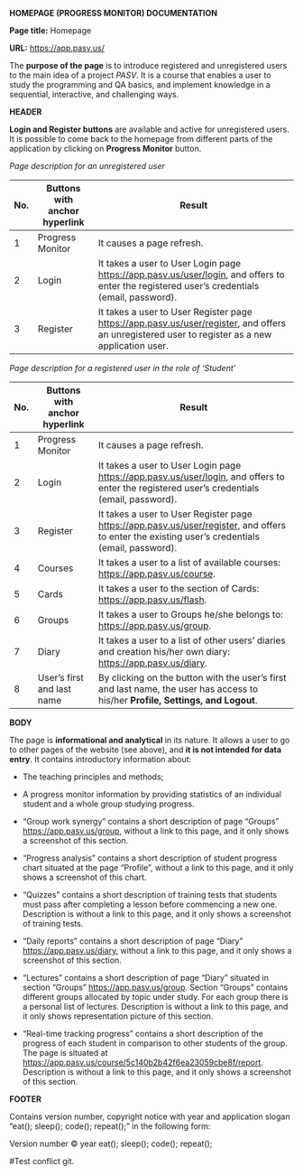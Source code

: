 **HOMEPAGE (PROGRESS MONITOR) DOCUMENTATION**

**Page title:** Homepage

**URL:** https://app.pasv.us/

The **purpose of the page** is to introduce registered and unregistered users 
to the main idea of a project _PASV_. It is a course that enables a user to study the programming and QA basics, and implement knowledge 
in a sequential, interactive, and challenging ways. 

**HEADER** 

**Login and Register buttons** are available and active for unregistered users.
 It is possible to come back to the homepage from different parts of the application by clicking 
 on **Progress Monitor** button. 

_Page description for an unregistered user_

| No. | Buttons with anchor hyperlink | Result|     
| ------ | ----------- | -------|
| 1 | Progress Monitor |It causes a page refresh.| 
| 2 | Login |It takes a user to User Login page https://app.pasv.us/user/login, and offers to enter the registered user’s credentials (email, password).| 
| 3 | Register  |It takes a user to User Register page https://app.pasv.us/user/register, and offers an unregistered user to register as a new application user.|

_Page description for a registered user in the role of ‘Student’_

| No. | Buttons with anchor hyperlink| Result|     
| ------ | ----------- | -------|
| 1 | Progress Monitor |It causes a page refresh.| 
| 2 | Login |It takes a user to User Login page https://app.pasv.us/user/login, and offers to enter the registered user’s credentials (email, password).| 
| 3 | Register |It takes a user to User Register page https://app.pasv.us/user/register, and offers to enter the existing user’s credentials (email, password).|
| 4 | Courses |It takes a user to a list of available courses: https://app.pasv.us/course.|
| 5 | Cards |It takes a user to the section of Cards: https://app.pasv.us/flash.| 
| 6 | Groups  |It takes a user to Groups he/she belongs to: https://app.pasv.us/group.|
| 7 | Diary |It takes a user to a list of other users’ diaries and creation his/her own diary: https://app.pasv.us/diary.|
| 8 | User’s first and last name |By clicking on the button with the user’s first and last name, the user has access to his/her **Profile, Settings, and Logout**.|

**BODY** 

The page is **informational and analytical** in its nature. It allows a user to go to other pages of the website (see above), and **it is not intended for data entry**. It contains introductory information about: 
* The teaching principles and methods;
* A progress monitor information by providing statistics of an individual student and a whole group studying progress.  

* “Group work synergy” contains a short description of page “Groups” https://app.pasv.us/group, without a link to this page, and it only shows a screenshot of this section.

* “Progress analysis” contains a short description of student progress chart situated at the page “Profile”, without a link to this page, and it only shows a screenshot of this chart.

* “Quizzes” contains a short description of training tests that students must pass after completing a lesson before commencing a new one. Description is without a link to this page, and it only shows a screenshot of training tests.

* “Daily reports” contains a short description of page “Diary” https://app.pasv.us/diary, without a link to this page, and it only shows a screenshot of this section.

* “Lectures” contains a short description of page “Diary” situated in section “Groups” https://app.pasv.us/group. Section “Groups” contains different groups allocated by topic under study. For each group there is a personal list of lectures. Description is without a link to this page, and it only shows representation picture of this section.

* “Real-time tracking progress” contains a short description of the progress of each student in comparison to other students of the group. The page is situated at https://app.pasv.us/course/5c140b2b42f6ea23059cbe8f/report.
 Description is without a link to this page, and it only shows a screenshot of this section.

**FOOTER** 

Contains version number, copyright notice with year and application slogan “eat(); sleep(); code(); repeat();” in the following form:

Version number
© year eat(); sleep(); code(); repeat();


#Test conflict git.

